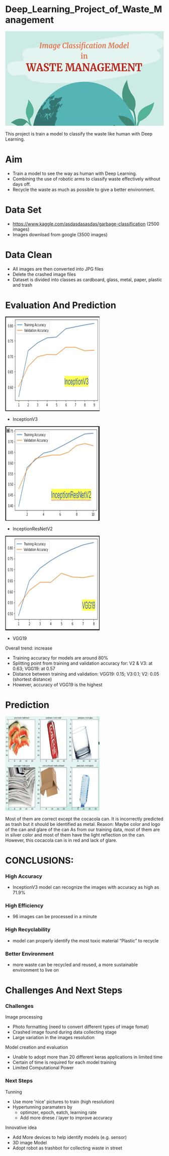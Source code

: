 # Deep_Learning_Project_of_Waste_Management
<img src="https://github.com/cpuikin/Deep_Learning_Project_of_Waste_Management/blob/main/image/waste-classify-logo.png" width="1000" height="300" />

This project is train a model to classify the waste like human with Deep Learning.

# Aim
  - Train a model to see the way as human with Deep Learning.
  - Combining the use of robotic arms to classify waste effectively without days off.
  - Recycle the waste as much as possible to give a better environment.

# Data Set
  - https://www.kaggle.com/asdasdasasdas/garbage-classification (2500 images)
  - Images download from google (3500 images)

# Data Clean
  - All images are then converted into JPG files 
  - Delete the crashed image files
  - Dataset is divided into classes as cardboard, glass, metal, paper, plastic and trash 

# Evaluation And Prediction
<img src="https://github.com/cpuikin/Deep_Learning_Project_of_Waste_Management/blob/main/image/InceptionV3.png" width="300" height="300" />

  - InceptionV3
  
<img src="https://github.com/cpuikin/Deep_Learning_Project_of_Waste_Management/blob/main/image/InceptionResNetV2.png" width="300" height="300" />

  - InceptionResNetV2
  
<img src="https://github.com/cpuikin/Deep_Learning_Project_of_Waste_Management/blob/main/image/VGG19.png" width="300" height="300" />

  - VGG19

Overall trend: increase
  - Training accuracy for models are around 80% 
  - Splitting point from training and validation accuracy for:    V2 & V3:  at 0.63; VGG19: at 0.57 
  - Distance between training and validation: VGG19: 0.15; V3:0.1; V2: 0.05 (shortest distance)
  - However, accuracy of VGG19 is the highest
# Prediction
<img src="https://github.com/cpuikin/Deep_Learning_Project_of_Waste_Management/blob/main/image/prediction.png" width="300" height="300" />

Most of them are correct except the cocacola can. It is incorrectly predicted as trash but it should be identified as metal.
Reason: Maybe color and logo of the can and glare of the can
As from our training data, most of  them are in silver color and most of them have the light reflection on the can. However, this cocacola can is in red and lack of glare.

# CONCLUSIONS:
### High Accuracy
  - InceptionV3 model can recognize the images with accuracy as high as 71.9%
### High Efficiency
  - 96 images can be processed in a minute
### High Recyclability
  - model can properly identify the most toxic material “Plastic” to recycle
### Better Environment
  - more waste can be recycled and reused, a more  sustainable environment to live on
  
# Challenges And Next Steps
### Challenges
Image processing
  - Photo formatting (need to convert different types of image fomat)
  - Crashed image found during data collecting stage
  - Large variation in the images resolution 
  
Model creation and evaluation
  - Unable to adopt more than 20 different keras applications in limited time
  - Certain of time is required for each model training
  - Limited Computational Power
  
### Next Steps
Tunning
  - Use more 'nice' pictures to train (high resolution)
  - Hypertunning paramaters by
    - optimzer, epoch, eatch, learning rate
    - Add more dnese / layer to improve accuracy
    
Innovative idea
  - Add More devices to help identify models (e.g. sensor)
  - 3D image Model
  - Adopt robot as trashbot for collecting waste in street
